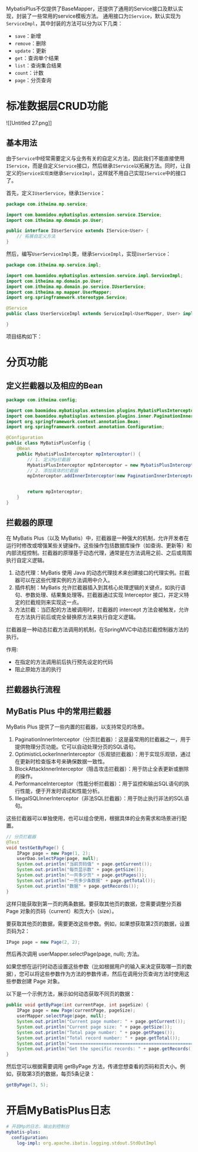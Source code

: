MybatisPlus不仅提供了BaseMapper，还提供了通用的Service接口及默认实现，封装了一些常用的service模板方法。 通用接口为`IService`，默认实现为`ServiceImpl`，其中封装的方法可以分为以下几类：

- `save`：新增
- `remove`：删除
- `update`：更新
- `get`：查询单个结果
- `list`：查询集合结果
- `count`：计数
- `page`：分页查询

# 标准数据层CRUD功能

![[Untitled 27.png]]

## 基本用法

由于`Service`中经常需要定义与业务有关的自定义方法，因此我们不能直接使用`IService`，而是自定义`Service`接口，然后继承`IService`以拓展方法。同时，让自定义的`Service实现类`继承`ServiceImpl`，这样就不用自己实现`IService`中的接口了。

首先，定义`IUserService`，继承`IService`：

```Java
package com.itheima.mp.service;

import com.baomidou.mybatisplus.extension.service.IService;
import com.itheima.mp.domain.po.User;

public interface IUserService extends IService<User> {
    // 拓展自定义方法
}
```

然后，编写`UserServiceImpl`类，继承`ServiceImpl`，实现`UserService`：

```Java
package com.itheima.mp.service.impl;

import com.baomidou.mybatisplus.extension.service.impl.ServiceImpl;
import com.itheima.mp.domain.po.User;
import com.itheima.mp.domain.po.service.IUserService;
import com.itheima.mp.mapper.UserMapper;
import org.springframework.stereotype.Service;

@Service
public class UserServiceImpl extends ServiceImpl<UserMapper, User> implements IUserService {

}
```

项目结构如下：



# 分页功能

## 定义拦截器以及相应的Bean

```Java
package com.itheima.config;

import com.baomidou.mybatisplus.extension.plugins.MybatisPlusInterceptor;
import com.baomidou.mybatisplus.extension.plugins.inner.PaginationInnerInterceptor;
import org.springframework.context.annotation.Bean;
import org.springframework.context.annotation.Configuration;

@Configuration
public class MyBatisPlusConfig {
    @Bean
    public MybatisPlusInterceptor mpInterceptor() {
        // 1. 定义Mp拦截器
        MybatisPlusInterceptor mpInterceptor = new MybatisPlusInterceptor();
        // 2. 添加具体的拦截器
        mpInterceptor.addInnerInterceptor(new PaginationInnerInterceptor());


        return mpInterceptor;
    }
}
```

## 拦截器的原理

在 MyBatis Plus（以及 MyBatis）中，拦截器是一种强大的机制，允许开发者在运行时修改或增强某些关键操作。这些操作包括数据库操作（如查询、更新等）和内部流程控制。拦截器的原理基于动态代理，通常是在方法调用之前、之后或周围执行自定义逻辑。

1. 动态代理：MyBatis 使用 Java 的动态代理技术来创建接口的代理实例。拦截器可以在这些代理实例的方法调用中介入。
2. 插件机制：MyBatis 允许拦截器插入到其核心处理逻辑的关键点，如执行语句、参数处理、结果集处理等。拦截器通过实现 Interceptor 接口，并定义特定的拦截规则来实现这一点。
3. 方法拦截：当匹配的方法被调用时，拦截器的 intercept 方法会被触发，允许在方法执行前后或完全替换原方法来执行自定义逻辑。

拦截器是一种动态拦截方法调用的机制，在SpringMVC中动态拦截控制器方法的执行。

作用:

- 在指定的方法调用前后执行预先设定的代码
- 阻止原始方法的执行

## 拦截器执行流程

## MyBatis Plus 中的常用拦截器

MyBatis Plus 提供了一些内置的拦截器，以支持常见的场景。

1. PaginationInnerInterceptor（分页拦截器）：这是最常用的拦截器之一，用于提供物理分页功能。它可以自动处理分页的SQL语句。
2. OptimisticLockerInnerInterceptor（乐观锁拦截器）：用于实现乐观锁，通过在更新时检查版本号来确保数据一致性。
3. BlockAttackInnerInterceptor（阻击攻击拦截器）：用于防止全表更新或删除的操作。
4. PerformanceInterceptor（性能分析拦截器）：用于监控和输出SQL语句的执行性能，便于开发时调试和性能分析。
5. IllegalSQLInnerInterceptor（非法SQL拦截器）：用于防止执行非法的SQL语句。

这些拦截器可以单独使用，也可以组合使用，根据具体的业务需求和场景进行配置。

```Java
// 分页拦截器
@Test
void testGetByPage() {
    IPage page = new Page(1, 2);
    userDao.selectPage(page, null);
    System.out.println("当前页码值" + page.getCurrent());
    System.out.println("每页显示数" + page.getSize());
    System.out.println("一共多少页" + page.getPages());
    System.out.println("一共多少条数据" + page.getTotal());
    System.out.println("数据" + page.getRecords());
}
```

这样只能获取到第一页的两条数据。要获取其他页的数据，您需要调整分页器 Page 对象的页码（current）和页大小（size）。

要获取其他页的数据，需要更改这些参数。例如，如果想获取第2页的数据，设置页码为2：

```Java
IPage page = new Page(2, 2);
```

然后再次调用 userMapper.selectPage(page, null); 方法。

如果您想在运行时动态设置这些参数（比如根据用户的输入来决定获取哪一页的数据），您可以将这些参数作为方法的参数传递，然后在调用分页查询方法时使用这些参数创建 Page 对象。

以下是一个示例方法，展示如何动态获取不同页的数据：

```Java
public void getByPage(int currentPage, int pageSize) {
    IPage page = new Page(currentPage, pageSize);
    userMapper.selectPage(page, null);
    System.out.println("Current page number: " + page.getCurrent());
    System.out.println("Current page size: " + page.getSize());
    System.out.println("Total page number: " + page.getPages());
    System.out.println("Total record number: " + page.getTotal());
    System.out.println("================================================");
    System.out.println("Get the specific records: " + page.getRecords());
}
```

然后您可以根据需要调用 getByPage 方法，传递您想查看的页码和页大小。例如，获取第3页的数据，每页5条记录：

```Java
getByPage(3, 5);
```

# 开启MyBatisPlus日志

```YAML
# 开启Mp的日志，输出到控制台
mybatis-plus:
  configuration:
    log-impl: org.apache.ibatis.logging.stdout.StdOutImpl
```